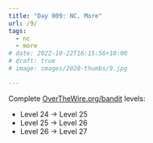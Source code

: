 ```yaml
---
title: "Day 009: NC, More"
url: /9/
tags:
  - nc
  - more
# date: 2022-10-22T16:15:56+10:00
# draft: true
# image: images/2020-thumbs/9.jpg

---
```

Complete [OverTheWire.org/bandit](https://overthewire.org/wargames/bandit/) levels:
- Level 24 → Level 25
- Level 25 → Level 26
- Level 26 → Level 27